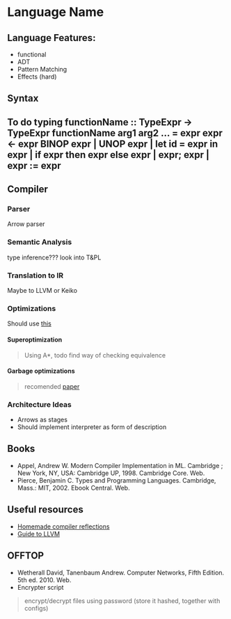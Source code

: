 # Language Name
## Language Features:
- functional
- ADT
- Pattern Matching
- Effects (hard)
## Syntax
To do
typing
functionName :: TypeExpr -> TypeExpr
functionName arg1 arg2 ... = expr
expr <- expr BINOP expr
    |   UNOP expr
    |   let id = expr in expr
    |   if expr then expr else expr
    |   expr; expr
    |   expr := expr
---
## Compiler
### Parser
Arrow parser
### Semantic Analysis
type inference???
look into T&PL
### Translation to IR
Maybe to LLVM or Keiko
### Optimizations
Should use [this](http://compileroptimizations.com/)
#### Superoptimization
> Using A*, todo find way of checking equivalence
#### Garbage optimizations
> recomended [paper](https://courses.cs.washington.edu/courses/cse590p/05au/p50-bacon.pdf)

### Architecture Ideas
- Arrows as stages
- Should implement interpreter as form of description

## Books
- Appel, Andrew W. Modern Compiler Implementation in ML. Cambridge ; New York, NY, USA: Cambridge UP, 1998. Cambridge Core. Web.
- Pierce, Benjamin C. Types and Programming Languages. Cambridge, Mass.: MIT, 2002. Ebook Central. Web.
## Useful resources
+ [Homemade compiler reflections](https://borretti.me/article/lessons-writing-compiler)
+ [Guide to LLVM](https://mukulrathi.com/create-your-own-programming-language/llvm-ir-cpp-api-tutorial/)
## OFFTOP
- Wetherall David, Tanenbaum Andrew. Computer Networks, Fifth Edition. 5th ed. 2010. Web.
- Encrypter script
> encrypt/decrypt files using password (store it hashed, together with configs) 
